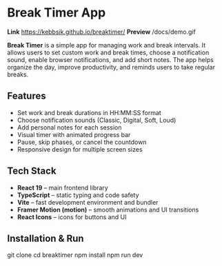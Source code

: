 # Break Timer App

**Link**
https://kebbsik.github.io/breaktimer/
**Preview**
/docs/demo.gif

**Break Timer** is a simple app for managing work and break intervals. It allows users to set custom work and break times, choose a notification sound, enable browser notifications, and add short notes. The app helps organize the day, improve productivity, and reminds users to take regular breaks.

## Features

- Set work and break durations in HH:MM:SS format
- Choose notification sounds (Classic, Digital, Soft, Loud)
- Add personal notes for each session
- Visual timer with animated progress bar
- Pause, skip phases, or cancel the countdown
- Responsive design for multiple screen sizes

## Tech Stack

- **React 19** – main frontend library
- **TypeScript** – static typing and code safety
- **Vite** – fast development environment and bundler
- **Framer Motion (motion)** – smooth animations and UI transitions
- **React Icons** – icons for buttons and UI

## Installation & Run

git clone <repo-url>
cd breaktimer
npm install
npm run dev
